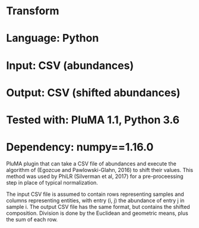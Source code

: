 # Transform
# Language: Python
# Input: CSV (abundances)
# Output: CSV (shifted abundances)
# Tested with: PluMA 1.1, Python 3.6
# Dependency: numpy==1.16.0

PluMA plugin that can take a CSV file of abundances and execute
the algorithm of (Egozcue and Pawlowski-Glahn, 2016) to shift their values.
This method was used by PhiLR (Silverman et al, 2017) for a pre-proceessing step in place of
typical normalization.

The input CSV file is assumed to contain rows representing samples and 
columns representing entities, with entry (i, j) the abundance of entry j in sample i.
The output CSV file has the same format, but contains the shifted composition.
Division is done by the Euclidean and geometric means, plus the sum of each row.
